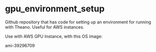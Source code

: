 # gpu_environment_setup
Github repository that has code for setting up an environment for running with Theano.  Useful for AWS instances.  

Use with AWS GPU Instance, with this OS image: 

ami-39296709
